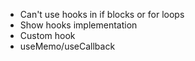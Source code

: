 - Can't use hooks in if blocks or for loops
- Show hooks implementation
- Custom hook
- useMemo/useCallback
